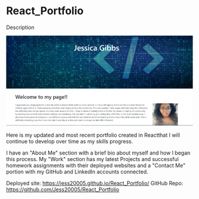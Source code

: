 # React_Portfolio
Description

![Screenshot of portfolio](public/PortfolioScreenshot.png)

Here is my updated and most recent portfolio created in Reactthat I will continue to develop over time as my skills progress.

I have an "About Me" section with a brief bio about myself and how I began this process.
My "Work" section has my latest Projects and successful homework assignments with their deployed websites and a "Contact Me" portion with my GitHub and LinkedIn accounts connected. 

Deployed site:  https://jess20005.github.io/React_Portfolio/
GitHub Repo: https://github.com/Jess20005/React_Portfolio